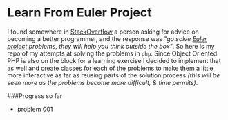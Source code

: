 Learn From Euler Project
========================

I found somewhere in [StackOverflow](http://stackoverflow.com/) a person asking for advice on becoming a better programmer, and the response was *"go solve [Euler project](http://projecteuler.net/) problems, they will help you think outside the box"*.  So here is my repo of my attempts at solving the problems in `php`.  Since Object Oriented PHP is also on the block for a learning exercise I decided to implement that as well and create classes for each of the problems to make them a little more interactive as far as reusing parts of the solution process *(this will be seen more as the problems become more difficult, & time permits)*.

###Progress so far

- problem 001